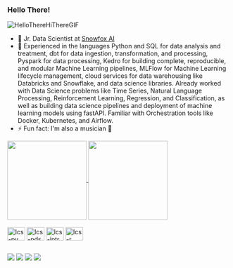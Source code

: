### Hello There! 
![HelloThereHiThereGIF](https://user-images.githubusercontent.com/37702071/228914224-e0b78a8f-95f7-4298-adae-77dbce31ef85.gif)

- 🔭 Jr. Data Scientist at [Snowfox AI](https://www.snowfox-ai.com/en_us/)
- 🌱 Experienced in the languages Python and SQL for data analysis and treatment, dbt for data ingestion, transformation, and processing, Pyspark for data processing, Kedro for building complete, reproducible, and modular Machine Learning pipelines, MLFlow for Machine Learning lifecycle management, cloud services for data warehousing like Databricks and Snowflake, and data science libraries.
Already worked with Data Science problems like Time Series, Natural Language Processing, Reinforcement Learning, Regression, and Classification, as well as building data science pipelines and deployment of machine learning models using fastAPI. Familiar with Orchestration tools like Docker, Kubernetes, and Airflow. 
- ⚡ Fun fact: I'm also a musician 🎸

<a href="https://github.com/anuraghazra/github-readme-stats">
  <img align="center" img height = "180cm" src="https://github-readme-stats.vercel.app/api?username=lcscarv&show_icons=true&theme=onedark" />
</a>
<a href="https://github.com/anuraghazra/convoychat">
  <img align="center" img height = "180cm" src="https://github-readme-stats.vercel.app/api/top-langs/?username=lcscarv&show_icons=true&theme=onedark&layout=compact" />
</a>

<div style="display: inline_block"><br>
  <img align="center" alt="lcs-py" height="30" width="40" src="https://cdn.jsdelivr.net/gh/devicons/devicon/icons/python/python-original.svg">
          
  <img align="center" alt="lcs-pds" height="30" width="40" src="https://cdn.jsdelivr.net/gh/devicons/devicon/icons/pandas/pandas-original.svg">   
  
  <img align="center" alt="lcs-jptr" height="30" width="40" src="https://cdn.jsdelivr.net/gh/devicons/devicon/icons/jupyter/jupyter-original.svg">
  
  <img align="center" alt="lcs-r" height="30" width="40" src="https://cdn.jsdelivr.net/gh/devicons/devicon/icons/r/r-original.svg">
  
</div>

##

<div> 
  <a href="https://www.kaggle.com/lcscarv" target="_blank"><img src="https://img.shields.io/badge/Kaggle-20BEFF?style=for-the-badge&logo=Kaggle&logoColor=white" target="_blank"></a>
  <a href="https://leetcode.com/carvalholucas01/" target="_blank"><img src="https://img.shields.io/badge/-LeetCode-FFA116?style=for-the-badge&logo=LeetCode&logoColor=black" target="_blank"></a> 
  <a href = "mailto:carvalholucas01@hotmail.com"><img src="https://img.shields.io/badge/Microsoft_Outlook-0078D4?style=for-the-badge&logo=microsoft-outlook&logoColor=white" target="_blank"></a>
  <a href="https://www.linkedin.com/in/lcs-carv" target="_blank"><img src="https://img.shields.io/badge/-LinkedIn-%230077B5?style=for-the-badge&logo=linkedin&logoColor=white" target="_blank"></a> 
  
</div>
